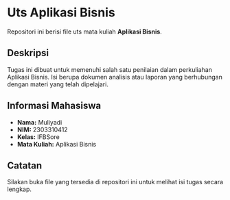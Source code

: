 # Uts Aplikasi Bisnis

Repositori ini berisi file uts mata kuliah **Aplikasi Bisnis**.

## Deskripsi

Tugas ini dibuat untuk memenuhi salah satu penilaian dalam perkuliahan Aplikasi Bisnis. Isi berupa dokumen analisis atau laporan yang berhubungan dengan materi yang telah dipelajari.

## Informasi Mahasiswa

- **Nama:** Muliyadi  
- **NIM:** 2303310412  
- **Kelas:** IFBSore  
- **Mata Kuliah:** Aplikasi Bisnis

## Catatan

Silakan buka file yang tersedia di repositori ini untuk melihat isi tugas secara lengkap.
